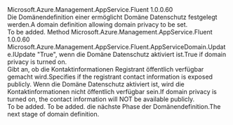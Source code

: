<Type Name="IWithDomainPrivacy" FullName="Microsoft.Azure.Management.AppService.Fluent.AppServiceDomain.Update.IWithDomainPrivacy">
  <TypeSignature Language="C#" Value="public interface IWithDomainPrivacy" />
  <TypeSignature Language="ILAsm" Value=".class public interface auto ansi abstract IWithDomainPrivacy" />
  <TypeSignature Language="DocId" Value="T:Microsoft.Azure.Management.AppService.Fluent.AppServiceDomain.Update.IWithDomainPrivacy" />
  <TypeSignature Language="VB.NET" Value="Public Interface IWithDomainPrivacy" />
  <TypeSignature Language="F#" Value="type IWithDomainPrivacy = interface" />
  <AssemblyInfo>
    <AssemblyName>Microsoft.Azure.Management.AppService.Fluent</AssemblyName>
    <AssemblyVersion>1.0.0.60</AssemblyVersion>
  </AssemblyInfo>
  <Interfaces />
  <Docs>
    <summary>
            <span data-ttu-id="e6e4b-101">Die Domänendefinition einer ermöglicht Domäne Datenschutz festgelegt werden.</span><span class="sxs-lookup"><span data-stu-id="e6e4b-101">A domain definition allowing domain privacy to be set.</span></span>
            </summary>
    <remarks>To be added.</remarks>
  </Docs>
  <Members>
    <Member MemberName="WithDomainPrivacyEnabled">
      <MemberSignature Language="C#" Value="public Microsoft.Azure.Management.AppService.Fluent.AppServiceDomain.Update.IUpdate WithDomainPrivacyEnabled (bool domainPrivacy);" />
      <MemberSignature Language="ILAsm" Value=".method public hidebysig newslot virtual instance class Microsoft.Azure.Management.AppService.Fluent.AppServiceDomain.Update.IUpdate WithDomainPrivacyEnabled(bool domainPrivacy) cil managed" />
      <MemberSignature Language="DocId" Value="M:Microsoft.Azure.Management.AppService.Fluent.AppServiceDomain.Update.IWithDomainPrivacy.WithDomainPrivacyEnabled(System.Boolean)" />
      <MemberSignature Language="VB.NET" Value="Public Function WithDomainPrivacyEnabled (domainPrivacy As Boolean) As IUpdate" />
      <MemberSignature Language="F#" Value="abstract member WithDomainPrivacyEnabled : bool -&gt; Microsoft.Azure.Management.AppService.Fluent.AppServiceDomain.Update.IUpdate" Usage="iWithDomainPrivacy.WithDomainPrivacyEnabled domainPrivacy" />
      <MemberType>Method</MemberType>
      <AssemblyInfo>
        <AssemblyName>Microsoft.Azure.Management.AppService.Fluent</AssemblyName>
        <AssemblyVersion>1.0.0.60</AssemblyVersion>
      </AssemblyInfo>
      <ReturnValue>
        <ReturnType>Microsoft.Azure.Management.AppService.Fluent.AppServiceDomain.Update.IUpdate</ReturnType>
      </ReturnValue>
      <Parameters>
        <Parameter Name="domainPrivacy" Type="System.Boolean" />
      </Parameters>
      <Docs>
        <param name="domainPrivacy"><span data-ttu-id="e6e4b-102">"True", wenn die Domäne Datenschutz aktiviert ist.</span><span class="sxs-lookup"><span data-stu-id="e6e4b-102">True if domain privacy is turned on.</span></span></param>
        <summary>
            <span data-ttu-id="e6e4b-103">Gibt an, ob die Kontaktinformationen Registrant öffentlich verfügbar gemacht wird.</span><span class="sxs-lookup"><span data-stu-id="e6e4b-103">Specifies if the registrant contact information is exposed publicly.</span></span>
            <span data-ttu-id="e6e4b-104">Wenn die Domäne Datenschutz aktiviert ist, wird die Kontaktinformationen nicht öffentlich verfügbar sein.</span><span class="sxs-lookup"><span data-stu-id="e6e4b-104">If domain privacy is turned on, the contact information will NOT be available publicly.</span></span>
            </summary>
        <returns>To be added.</returns>
        <remarks>To be added.</remarks>
        <return><span data-ttu-id="e6e4b-105">die nächste Phase der Domänendefinition.</span><span class="sxs-lookup"><span data-stu-id="e6e4b-105">The next stage of domain definition.</span></span></return>
      </Docs>
    </Member>
  </Members>
</Type>